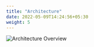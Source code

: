 ```yaml
---
title: "Architecture"
date: 2022-05-09T14:24:56+05:30
weight: 5
---
```


![Architecture Overview](/leda/assets/leda-architecture-details.png)